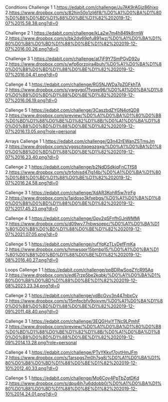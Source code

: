 Conditions
Challenge 1
1.https://edabit.com/challenge/Ju7AK9rAGjz86hjxo
2.https://www.dropbox.com/s/82hin50o1zlj6f8/%D0%A1%D0%BA%D1%80%D0%B8%D0%BD%D1%88%D0%BE%D1%82%202019-12-07%2015.58.38.png?dl=0

Challenge 2
1.https://edabit.com/challenge/kLa2w7m4h849k8rmW
2.https://www.dropbox.com/s/bk2dv69pfu891wz/%D0%A1%D0%BA%D1%80%D0%B8%D0%BD%D1%88%D0%BE%D1%82%202019-12-07%2016.00.26.png?dl=0

Challenge 3
1.https://edabit.com/challenge/at7jF9Y7SmPGyD92u
2.https://www.dropbox.com/s/wfp6orzojra4buh/%D0%A1%D0%BA%D1%80%D0%B8%D0%BD%D1%88%D0%BE%D1%82%202019-12-07%2016.04.41.png?dl=0

Callenge 4
1.https://edabit.com/challenge/RG5NJWDa7pZGFkhTA
2.https://www.dropbox.com/s/ywgvgpl7fvqxe96/%D0%A1%D0%BA%D1%80%D0%B8%D0%BD%D1%88%D0%BE%D1%82%202019-12-07%2016.06.19.png?dl=0

Callenge 5
1.https://edabit.com/challenge/3CaszbdZYGN4otQD8
2.https://www.dropbox.com/preview/%D0%A1%D0%BA%D1%80%D0%B8%D0%BD%D1%88%D0%BE%D1%82%D1%8B/%D0%A1%D0%BA%D1%80%D0%B8%D0%BD%D1%88%D0%BE%D1%82%202019-12-07%2016.13.05.png?role=personal


Arrays
Callenge 1
1.https://edabit.com/challenge/Q3n42rEWanZSTmsJm
2.https://www.dropbox.com/s/ygqscitqqeqzgxg/%D0%A1%D0%BA%D1%80%D0%B8%D0%BD%D1%88%D0%BE%D1%82%202019-12-07%2016.23.40.png?dl=0

Callenge 2
1.https://edabit.com/challenge/b2NdDSdkjqFnCTfS8
2.https://www.dropbox.com/s/trfohisd47lg14b/%D0%A1%D0%BA%D1%80%D0%B8%D0%BD%D1%88%D0%BE%D1%82%202019-12-07%2016.24.58.png?dl=0

Callenge 3
1.https://edabit.com/challenge/XdAR3KohR5w7rjrFg
2.https://www.dropbox.com/s/1aidoso3kfxebgs/%D0%A1%D0%BA%D1%80%D0%B8%D0%BD%D1%88%D0%BE%D1%82%202019-12-07%2017.45.23.png?dl=0

Callenge 4
1.https://edabit.com/challenge/Gpy2qSFnfhGJnWMMj
2.https://www.dropbox.com/s/d09wv77nbwsoepc/%D0%A1%D0%BA%D1%80%D0%B8%D0%BD%D1%88%D0%BE%D1%82%202019-12-07%2021.07.05.png?dl=0

Callenge 5
1.https://edabit.com/challenge/rufYqKzTLvDefFmKa
2.https://www.dropbox.com/s/hmwsqor15bmbp15/%D0%A1%D0%BA%D1%80%D0%B8%D0%BD%D1%88%D0%BE%D1%82%202019-12-08%2016.40.27.png?dl=0


Loops
Callenge 1
1.https://edabit.com/challenge/ppBDRwSoqZYcR95Aq
2.https://www.dropbox.com/s/ed67rzp5be2kqbk/%D0%A1%D0%BA%D1%80%D0%B8%D0%BD%D1%88%D0%BE%D1%82%202019-12-08%2023.23.34.png?dl=0

Callenge 2
1.https://edabit.com/challenge/ydBcGvv3n447nbxCy
2.https://www.dropbox.com/s/15mfpcbfv9oixvm/%D0%A1%D0%BA%D1%80%D0%B8%D0%BD%D1%88%D0%BE%D1%82%202019-12-09%2011.48.40.png?dl=0

Callenge 3
1.https://edabit.com/challenge/3EQGHyiYTNc9LPmhF
2.https://www.dropbox.com/preview/%D0%A1%D0%BA%D1%80%D0%B8%D0%BD%D1%88%D0%BE%D1%82%D1%8B/%D0%A1%D0%BA%D1%80%D0%B8%D0%BD%D1%88%D0%BE%D1%82%202019-12-09%2014.13.28.png?role=personal 

Callenge 4
1.https://edabit.com/challenge/PTvYKkvf7oytHmJFm
2.https://www.dropbox.com/s/1arspgs7m0h7sg8/%D0%A1%D0%BA%D1%80%D0%B8%D0%BD%D1%88%D0%BE%D1%82%202019-12-10%2012.40.33.png?dl=0

Callenge 5
1.https://edabit.com/challenge/Mo6Coy4PpTbZgtDKd
2.https://www.dropbox.com/s/dpu4ih7u6ddobb0/%D0%A1%D0%BA%D1%80%D0%B8%D0%BD%D1%88%D0%BE%D1%82%202019-12-10%2014.24.01.png?dl=0
